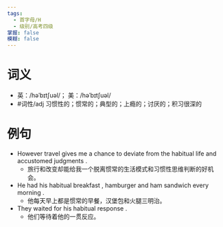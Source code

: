 ```yaml
---
tags:
  - 首字母/H
  - 级别/高考四级
掌握: false
模糊: false
---
```

# 词义
- 英：/həˈbɪtʃuəl/； 美：/həˈbɪtʃuəl/
- #词性/adj  习惯性的；惯常的；典型的；上瘾的；讨厌的；积习很深的
# 例句
- However travel gives me a chance to deviate from the habitual life and accustomed judgments .
	- 旅行和改变却能给我一个脱离惯常的生活模式和习惯性思维判断的好机会。
- He had his habitual breakfast , hamburger and ham sandwich every morning .
	- 他每天早上都是惯常的早餐，汉堡包和火腿三明治。
- They waited for his habitual response .
	- 他们等待着他的一贯反应。
